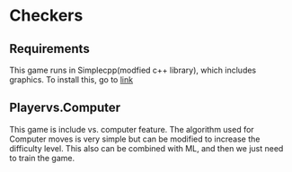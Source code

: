 # Checkers
## Requirements
This game runs in Simplecpp(modfied c++ library), which includes graphics.
To install this, go to [link](https://www.cse.iitb.ac.in/~ranade/simplecpp/)
## Playervs.Computer
This game is include vs. computer feature. The algorithm used for Computer moves is very simple but can be modified to increase the difficulty level.
This also can be combined with ML, and then we just need to train the game.
